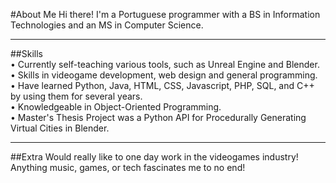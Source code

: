 #About Me
Hi there! I'm a Portuguese programmer with a BS in Information Technologies and an MS in Computer Science.
__________________________________________________________________________________________________________
##Skills\
 • Currently self-teaching various tools, such as Unreal Engine and Blender.\
 • Skills in videogame development, web design and general programming.\
 • Have learned Python, Java, HTML, CSS, Javascript, PHP, SQL, and C++ by using them for several years.\
 • Knowledgeable in Object-Oriented Programming.\
 • Master's Thesis Project was a Python API for Procedurally Generating Virtual Cities in Blender.
__________________________________________________________________________________________________________
##Extra
Would really like to one day work in the videogames industry! Anything music, games, or tech fascinates me to no end!
